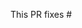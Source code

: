 <!-- Thank you for submitting a Pull Request. Please: 
* Associate an issue with the Pull Request.
* Ensure that the Code is up-to-date with the `main` branch.
* Include a description of the proposed changes and how to test them. 
-->

This PR fixes #